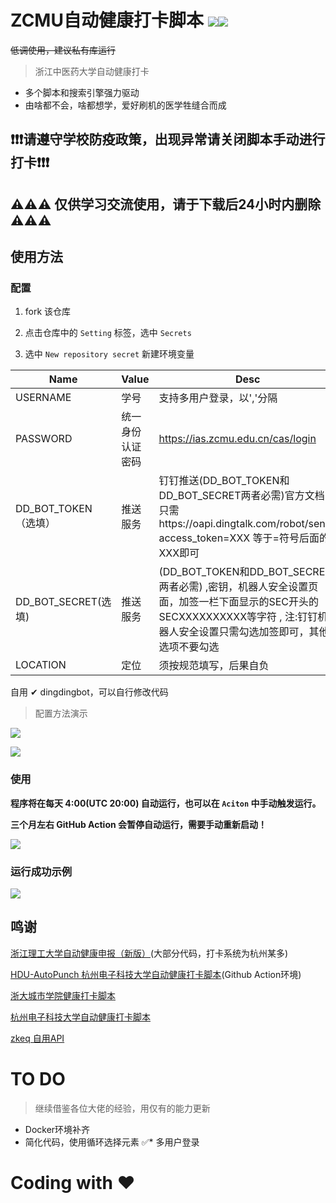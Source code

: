  # ZCMU自动健康打卡脚本 ![](https://img.shields.io/badge/%E6%89%93%E5%8D%A1-ZCMU-brightgreen)![](https://img.shields.io/github/workflow/status/OopsSnap/ZCMU_AUTO_PUNCH/ZCMU%20Auto%20Punch?style=plastic)
~~低调使用，建议私有库运行~~
 > 浙江中医药大学自动健康打卡


 * 多个脚本和搜索引擎强力驱动
 * 由啥都不会，啥都想学，爱好刷机的医学牲缝合而成

 ## ❗❗❗请遵守学校防疫政策，出现异常请关闭脚本手动进行打卡❗❗❗
 ## ⚠⚠⚠   仅供学习交流使用，请于下载后24小时内删除   ⚠⚠⚠

 ## 使用方法

 ### 配置

 1. fork 该仓库

 2. 点击仓库中的 `Setting` 标签，选中 `Secrets`

 3. 选中 `New repository secret` 新建环境变量

 | Name          | Value            | Desc                                                       |
 | ------------- | ---------------- | ---------------------------------------------------------- |
 | USERNAME     | 学号             |   支持多用户登录，以','分隔 |
 | PASSWORD      | 统一身份认证密码 |   https://ias.zcmu.edu.cn/cas/login |
 | DD_BOT_TOKEN（选填） | 推送服务     | 钉钉推送(DD_BOT_TOKEN和DD_BOT_SECRET两者必需)官方文档 ,只需https://oapi.dingtalk.com/robot/send?access_token=XXX 等于=符号后面的XXX即可 |
 | DD_BOT_SECRET(选填)  |推送服务      | (DD_BOT_TOKEN和DD_BOT_SECRET两者必需) ,密钥，机器人安全设置页面，加签一栏下面显示的SEC开头的SECXXXXXXXXXX等字符 , 注:钉钉机器人安全设置只需勾选加签即可，其他选项不要勾选|
 |LOCATION      |定位              | 须按规范填写，后果自负|
 
 
 自用 ✔ dingdingbot，可以自行修改代码
  
 > 配置方法演示

 ![](./assets/create_secret.png)

 ![](./assets/new.png)

 ### 使用

 **程序将在每天 4:00(UTC 20:00) 自动运行，也可以在 `Aciton` 中手动触发运行。**

 **三个月左右 GitHub Action 会暂停自动运行，需要手动重新启动！**

 ![](./assets/run.png)

 ### 运行成功示例
 ![](./assets/success.png)

 ## 鸣谢
 [浙江理工大学自动健康申报（新版）](https://github.com/typenoob/zstu_report)(大部分代码，打卡系统为杭州某多)
  
 [HDU-AutoPunch 杭州电子科技大学自动健康打卡脚本](https://github.com/YeQiuO/HDU_AUTO_PUNCH)(Github Action环境)

 [浙大城市学院健康打卡脚本](https://github.com/chansyawn/zucc-auto-check)

 [杭州电子科技大学自动健康打卡脚本](https://github.com/Eanya-Tonic/HDU-Health_checkin)

 [zkeq 自用API](https://github.com/zkeq/icodeq-api)
 


# TO DO
> 继续借鉴各位大佬的经验，用仅有的能力更新

* Docker环境补齐
* 简化代码，使用循环选择元素
✅* 多用户登录 


# Coding with ❤
